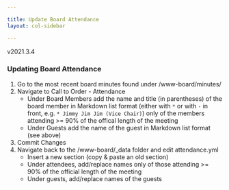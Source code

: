 ```yaml
---

title: Update Board Attendance
layout: col-sidebar

---
```


v2021.3.4 

### Updating Board Attendance

1. Go to the most recent board minutes found under /www-board/minutes/
3. Navigate to Call to Order - Attendance
    - Under Board Members add the name and title (in parentheses) of the board member in Markdown list format (either with `*` or with `-` in front, e.g. `* Jimmy Jim Jim (Vice Chair)`) only of the members attending >= 90% of the offical length of the meeting
    - Under Guests add the name of the guest in Markdown list format (see above)
4. Commit Changes
5. Navigate back to the /www-board/_data folder and edit attendance.yml
    - Insert a new section (copy & paste an old section)
    - Under attendees, add/replace names only of those attending >= 90% of the official length of the meeting
    - Under guests, add/replace names of the guests
